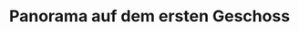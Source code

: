 ---
layout: /panorama.ect
project: '/web/projects/public/clash-of-two-worlds'
image: 'http://hub.acherno.com/svn/sblasaka-na-dva-svyata/Site/Panorami/hristo_restaurant_two_worlds_final_et0_panorama_01.jpg'
title: 'Panorama auf dem ersten Geschoss'
sitemap: false
---